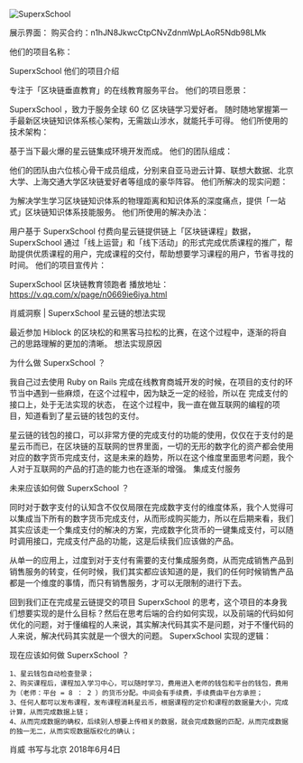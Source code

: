 
![SuperxSchool](https://ws1.sinaimg.cn/large/006tKfTcly1frywxrqu93j31kw0vwhdv.jpg)

展示界面：
购买合约：n1hJN8JkwcCtpCNvZdnmWpLAoR5Ndb98LMk

他们的项目名称：

SuperxSchool
他们的项目介绍

专注于「区块链垂直教育」的在线教育服务平台。
他们的项目愿景：

SuperxSchool ，致力于服务全球 60 亿 区块链学习爱好者。
随时随地掌握第一手最新区块链知识体系核心架构，无需跋山涉水，就能托手可得。
他们所使用的技术架构：

基于当下最火爆的星云链集成环境开发而成。
他们的团队组成：

他们的团队由六位核心骨干成员组成，分别来自亚马逊云计算、联想大数据、北京大学、上海交通大学区块链爱好者等组成的豪华阵容。
他们所解决的现实问题：

为解决学生学习区块链知识体系的物理距离和知识体系的深度痛点，提供「一站式」区块链知识体系技能服务。
他们所使用的解决办法：

用户基于 SuperxSchool 付费向星云链提供链上「区块链课程」数据，SuperxSchool 通过「线上运营」和「线下活动」的形式完成优质课程的推广，帮助提供优质课程的用户，完成课程的交付，帮助想要学习课程的用户，节省寻找的时间。
他们的项目宣传片：

SuperxSchool 区块链教育领跑者
播放地址：https://v.qq.com/x/page/n0669ie6iya.html


肖威洞察 | SuperxSchool 星云链的想法实现

最近参加 Hiblock 的区块松的和黑客马拉松的比赛，在这个过程中，逐渐的将自己的思路理解的更加的清晰。
想法实现原因

为什么做 SuperxSchool ？

我自己过去使用 Ruby on Rails 完成在线教育商城开发的时候，在项目的支付的环节当中遇到一些麻烦，在这个过程中，因为缺乏一定的经验，所以在 完成支付的接口上，处于无法实现的状态， 在这个过程中，我一直在做互联网的编程的项目，知道看到了星云链的钱包的支付。

星云链的钱包的接口，可以非常方便的完成支付的功能的使用，仅仅在于支付的是星云币而已，在区块链的互联网的世界里面，一切的无形的数字化的资产都会使用对应的数字货币完成支付，这是未来的趋势，所以在这个维度里面思考问题，我个人对于互联网的产品的打造的能力也在逐渐的增强。
集成支付服务

未来应该如何做 SuperxSchool ？

同时对于数字支付的认知含不仅仅局限在完成数字支付的维度体系，我个人觉得可以集成当下所有的数字货币完成支付，从而形成购买能力，所以在后期来看，我们其实应该走一个集成支付的解决的方案，完成数字化货币的一键集成支付，可以随时调用接口，完成支付产品的功能，这是后续我们应该做的产品。

从单一的应用上，过度到对于支付有需要的支付集成服务商，从而完成销售产品到销售服务的转变，任何时候，我们其实都应该知道的是，我们的任何时候销售产品都是一个维度的事情，而只有销售服务，才可以无限制的进行下去。

回到我们正在完成星云链提交的项目 SuperxSchool 的思考，这个项目的本身我们想要实现的是什么目标？然后在思考后端的合约如何实现，以及前端的代码如何优化的问题，对于懂编程的人来说，其实解决代码其实不是问题，对于不懂代码的人来说，解决代码其实就是一个很大的问题。
SuperxSchool 实现的逻辑：

现在应该如何做 SuperxSchool ？

    1、星云钱包自动检查登录；
    2、购买课程后，课程加入学习中心，可以随时学习，费用进入老师的钱包和平台的钱包，费用为（老师：平台 = 8 ： 2 ）的货币分配。中间会有手续费，手续费由平台方承担；
    3、任何人都可以发布课程，发布课程消耗星云币，根据课程的定价和课程的数据量大小，完成计算，从而完成数据上链；
    4、从而完成数据的确权，后续别人想要上传相关的数据，就会完成数据的匹配，从而完成数据的独一无二，从而实现数据版权化的确认；

肖威
书写与北京
2018年6月4日
